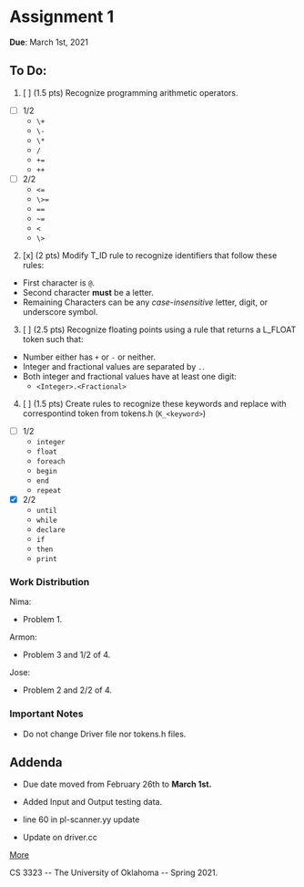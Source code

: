 Assignment 1
============

**Due**: March 1st, 2021

To Do:
------

1. [ ] (1.5 pts) Recognize programming arithmetic operators. 
  - [ ] 1/2
    * `\+`
    * `\-`
    * `\*`
    * `/`
    * `+=`
    * `++`
  - [ ] 2/2
    * `<=`
    * `\>=`
    * `==`
    * `~=`
    * `<`
    * `\>`


2. [x] (2 pts) Modify T_ID rule to recognize identifiers that follow these rules:

  * First character is `@`.
  * Second character **must** be a letter.
  * Remaining Characters can be any _case-insensitive_ letter, digit, or underscore symbol.

3. [ ]  (2.5 pts) Recognize floating points using a rule that returns a L_FLOAT token such that:

  * Number either has `+` or `-` or neither.
  * Integer and fractional values are separated by `.`.
  * Both integer and fractional values have at least one digit:
    - `<Integer>.<Fractional>`

4. [ ] (1.5 pts) Create rules to recognize these keywords and replace with correspontind token from tokens.h (`K_<keyword>`)
  - [ ] 1/2
    * `integer`
    * `float`
    * `foreach`
    * `begin`
    * `end`
    * `repeat`
  - [x] 2/2
    * `until`
    * `while`
    * `declare`
    * `if`
    * `then`
    * `print`

### Work Distribution

Nima:
- Problem 1.

Armon:
- Problem 3 and 1/2 of 4.

Jose:
- Problem 2 and 2/2 of 4.

### Important Notes

- Do not change Driver file nor tokens.h files.


Addenda
-------

* Due date moved from February 26th to **March 1st.**

* Added Input and Output testing data.

* line 60 in pl-scanner.yy update

* Update on driver.cc



[More](./cs3323-a1.pdf)


CS 3323 -- The University of Oklahoma -- Spring 2021.